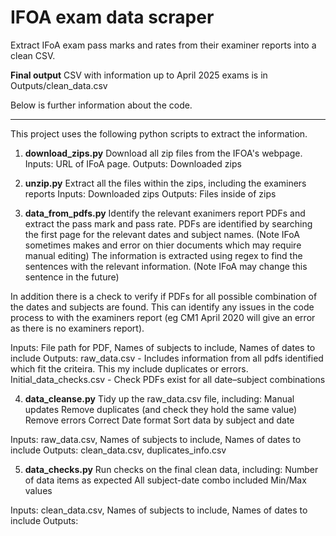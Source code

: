 # IFOA exam data scraper
Extract IFoA exam pass marks and rates from their examiner reports into a clean CSV.

**Final output** CSV with information up to April 2025 exams is in Outputs/clean_data.csv

Below is further information about the code.

--------------------------------------------------------------------------------------------------------------
This project uses the following python scripts to extract the information.

1. **download_zips.py**
Download all zip files from the IFOA's webpage.
Inputs: URL of IFoA page.
Outputs: Downloaded zips

2. **unzip.py**
Extract all the files within the zips, including the examiners reports
Inputs: Downloaded zips
Outputs: Files inside of zips

3. **data_from_pdfs.py**
Identify the relevant exanimers report PDFs and extract the pass mark and pass rate.
  PDFs are identified by searching the first page for the relevant dates and subject names. (Note IFoA sometimes makes and error on thier documents which may require manual editing)
  The information is extracted using regex to find the sentences with the relevant information. (Note IFoA may change this sentence in the future)

  In addition there is a check to verify if PDFs for all possible combination of the dates and subjects are found. This can identify any issues in the code process to with the examiners report (eg CM1 April 2020 will give an error as there is no examiners report).

  Inputs: File path for PDF, Names of subjects to include, Names of dates to include
  Outputs: 
  raw_data.csv - Includes information from all pdfs identified which fit the criteira. This my include duplicates or errors.
  Initial_data_checks.csv - Check PDFs exist for all date–subject combinations 

4. **data_cleanse.py**
Tidy up the raw_data.csv file, including:
Manual updates
Remove duplicates (and check they hold the same value)
Remove errors
Correct Date format
Sort data by subject and date

Inputs: raw_data.csv, Names of subjects to include, Names of dates to include
Outputs: clean_data.csv, duplicates_info.csv

5. **data_checks.py**
Run checks on the final clean data, including:
Number of data items as expected
All subject-date combo included
Min/Max values

Inputs: clean_data.csv, Names of subjects to include, Names of dates to include
Outputs:
   
